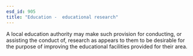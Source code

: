 ```yaml
---
esd_id: 905
title: "Education -  educational research"
---
```


A local education authority may make such provision for conducting, or assisting the conduct of, research as appears to them to be desirable for the purpose of improving the educational facilities provided for their area.

